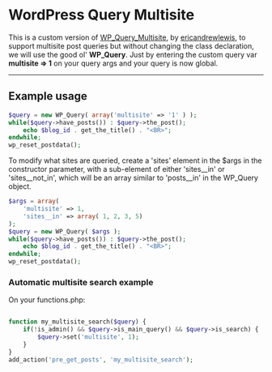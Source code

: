 # WordPress Query Multisite

This is a custom version of [WP_Query_Multisite](https://github.com/ericandrewlewis/WP_Query_Multisite), by [ericandrewlewis](https://github.com/ericandrewlewis), to support multisite post queries but without changing the class declaration, we will use the good ol' **WP_Query**. Just by entering the custom query var **multisite => 1** on your query args and your query is now global.

-----------------

## Example usage

```php
$query = new WP_Query( array('multisite' => '1' ) );
while($query->have_posts()) : $query->the_post();
    echo $blog_id . get_the_title() . "<BR>";
endwhile; 
wp_reset_postdata();
```

To modify what sites are queried, create a 'sites' element in the $args in the constructor parameter, with a sub-element of either 'sites__in' or 'sites__not_in', which will be an array similar to 'posts__in' in the WP_Query object. 

```php
$args = array(
	'multisite' => 1,
	'sites__in' => array( 1, 2, 3, 5)
);
$query = new WP_Query( $args );
while($query->have_posts()) : $query->the_post();
    echo $blog_id . get_the_title() . "<BR>";
endwhile; 
wp_reset_postdata();
```

### Automatic multisite search example

On your functions.php:

```php

function my_multisite_search($query) {
	if(!is_admin() && $query->is_main_query() && $query->is_search) {
		$query->set('multisite', 1);
	}
}
add_action('pre_get_posts', 'my_multisite_search');
```
